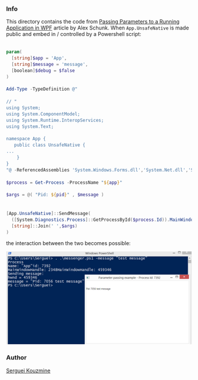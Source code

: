 ### Info


This directory contains the code from 
[Passing Parameters to a Running Application in WPF](https://www.codeproject.com/Articles/1224031/Passing-Parameters) article by Alex Schunk. 
When `App.UnsafeNative` is made public and embed in / controlled by a Powershell script:
```powershell

param(
  [string]$app = 'App',
  [string]$message = 'message',
  [boolean]$debug = $false
)

Add-Type -TypeDefinition @"

// "
using System;
using System.ComponentModel;
using System.Runtime.InteropServices;
using System.Text;

namespace App {
   public class UnsafeNative {
...
    }
}
"@ -ReferencedAssemblies 'System.Windows.Forms.dll','System.Net.dll','System.Runtime.InteropServices.dll'

$process = Get-Process -ProcessName "${app}" 

$args = @( "Pid: ${pid}" , $message )


[App.UnsafeNative]::SendMessage(
  ([System.Diagnostics.Process]::GetProcessById($process.Id)).MainWindowHandle,
  [string]::Join(' ',$args)
)


```
the interaction between the two becomes possible:
 
![Example](https://github.com/sergueik/powershell_samples/blob/master/external/csharp/wpf_io/screenshots/capture.png)

### Author
[Serguei Kouzmine](kouzmine_serguei@yahoo.com)
